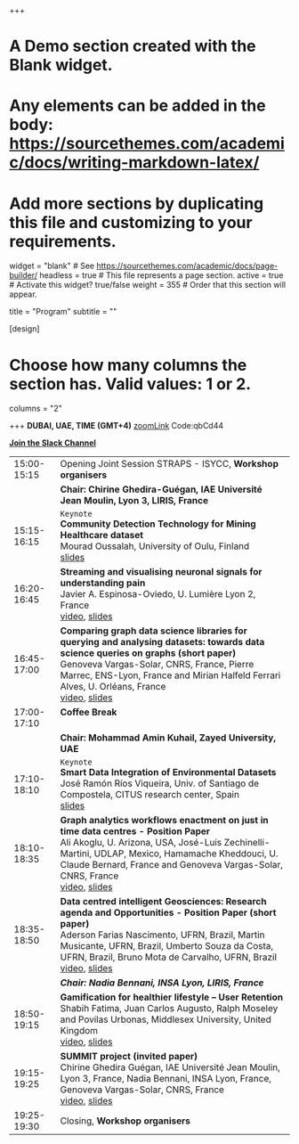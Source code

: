 +++
# A Demo section created with the Blank widget.
# Any elements can be added in the body: https://sourcethemes.com/academic/docs/writing-markdown-latex/
# Add more sections by duplicating this file and customizing to your requirements.

widget = "blank"  # See https://sourcethemes.com/academic/docs/page-builder/
headless = true  # This file represents a page section.
active = true  # Activate this widget? true/false
weight = 355  # Order that this section will appear.

title = "Program"
subtitle = ""

[design]
  # Choose how many columns the section has. Valid values: 1 or 2.
  columns = "2"

+++
**DUBAI, UAE, TIME (GMT+4)** [zoomLink](https://cnrs.zoom.us/j/93469002848?pwd=VkQ4WExMMUg1MEFaMUVFdnpkVXAvUT09) Code:qbCd44

[**Join the Slack Channel**](https://join.slack.com/t/straps-icsoc/shared_invite/zt-yuq3f47q-vd6FORr1Mllfe2YY0hU2ww)  


|  |  |
|---|---|
|15:00-15:15 | Opening Joint Session STRAPS - ISYCC, **Workshop organisers** |
|  | **Chair: Chirine Ghedira-Guégan, IAE Université Jean Moulin, Lyon 3, LIRIS, France** | 
|15:15-16:15| `Keynote` </br> **Community Detection Technology for Mining Healthcare dataset**  </br>  Mourad Oussalah, University of Oulu, Finland </br> [slides]()|
|16:20-16:45| **Streaming and visualising neuronal signals for understanding pain** </br> Javier A. Espinosa-Oviedo, U. Lumière Lyon 2, France </br> [video](), [slides]()
|16:45-17:00| **Comparing graph data science libraries for querying and analysing datasets: towards data science queries on graphs (short paper)** </br> Genoveva Vargas-Solar, CNRS, France, Pierre Marrec, ENS-Lyon, France and Mirian Halfeld Ferrari Alves, U. Orléans, France </br> [video](), [slides]()
|17:00-17:10| **Coffee Break** </br> </br> |
|  | **Chair: Mohammad Amin Kuhail, Zayed University, UAE** |
|17:10-18:10| `Keynote` </br> **Smart Data Integration of Environmental Datasets** </br>José Ramón Ríos Viqueira, Univ. of Santiago de Compostela, CITUS research center, Spain </br> [slides]()|
|18:10-18:35| **Graph analytics workflows enactment on just in time data centres - Position Paper** </br> Ali Akoglu, U. Arizona, USA, José-Luis Zechinelli-Martini, UDLAP, Mexico, Hamamache Kheddouci, U. Claude Bernard, France and Genoveva Vargas-Solar, CNRS, France </br>[video](), [slides]()|
|18:35-18:50 | **Data centred intelligent Geosciences: Research agenda and Opportunities - Position Paper (short paper)** </br> Aderson Farias Nascimento, UFRN, Brazil, Martin Musicante, UFRN, Brazil, Umberto Souza da Costa, UFRN, Brazil, Bruno Mota de Carvalho, UFRN, Brazil </br>[video](), [slides]()|
|  | ***Chair: Nadia Bennani, INSA Lyon, LIRIS, France*** |
|18:50-19:15 | **Gamification for healthier lifestyle – User Retention** </br> Shabih Fatima, Juan Carlos Augusto, Ralph Moseley and Povilas Urbonas, Middlesex  University, United Kingdom </br> [video](), [slides]()|
|19:15-19:25 | **SUMMIT project (invited paper)** </br> Chirine Ghedira Guégan, IAE Université Jean Moulin, Lyon 3, France, Nadia Bennani, INSA Lyon, France, Genoveva Vargas-Solar, CNRS, France </br> [video](), [slides]()
|19:25-19:30 | Closing, **Workshop organisers** |


